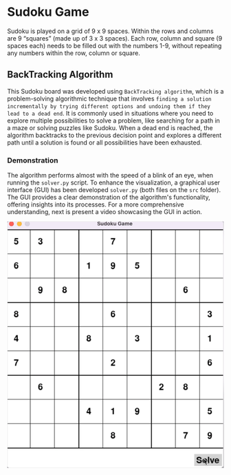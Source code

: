 # Sudoku Game
Sudoku is played on a grid of 9 x 9 spaces. Within the rows and columns are 9 “squares” (made up of 3 x 3 spaces). Each row, column and square (9 spaces each) needs to be filled out with the numbers 1-9, without repeating any numbers within the row, column or square.

## BackTracking Algorithm
This Sudoku board was developed using `BackTracking algorithm`, which is a problem-solving algorithmic technique that involves `finding a solution incrementally by trying different options and undoing them if they lead to a dead end`. It is commonly used in situations where you need to explore multiple possibilities to solve a problem, like searching for a path in a maze or solving puzzles like Sudoku. When a dead end is reached, the algorithm backtracks to the previous decision point and explores a different path until a solution is found or all possibilities have been exhausted.

### Demonstration
The algorithm performs almost with the speed of a blink of an eye, when running the `solver.py` script. To enhance the visualization, a graphical user interface (GUI) has been developed `solver.py` (both files on the `src` folder). The GUI provides a clear demonstration of the algorithm's functionality, offering insights into its processes. For a more comprehensive understanding, next is present a video showcasing the GUI in action.

[![Video Demo](img/demo.png)](img/demo.mov)

